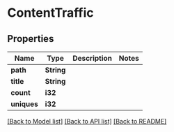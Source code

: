 # ContentTraffic

## Properties

Name | Type | Description | Notes
------------ | ------------- | ------------- | -------------
**path** | **String** |  | 
**title** | **String** |  | 
**count** | **i32** |  | 
**uniques** | **i32** |  | 

[[Back to Model list]](../README.md#documentation-for-models) [[Back to API list]](../README.md#documentation-for-api-endpoints) [[Back to README]](../README.md)


